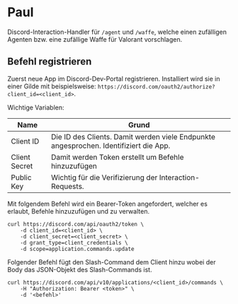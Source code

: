 # Paul

Discord-Interaction-Handler für `/agent` und `/waffe`, welche einen zufälligen Agenten bzw. eine zufällige Waffe für Valorant vorschlagen.

## Befehl registrieren

Zuerst neue App im Discord-Dev-Portal registrieren. Installiert wird sie in einer Gilde mit beispielsweise: `https://discord.com/oauth2/authorize?client_id=<client_id>`.

Wichtige Variablen:

| Name          | Grund                                                                                 |
|---------------|---------------------------------------------------------------------------------------|
| Client ID     | Die ID des Clients. Damit werden viele Endpunkte angesprochen. Identifiziert die App. |
| Client Secret | Damit werden Token erstellt um Befehle hinzuzufügen                                   |
| Public Key    | Wichtig für die Verifizierung der Interaction-Requests.                               |

Mit folgendem Befehl wird ein Bearer-Token angefordert, welcher es erlaubt, Befehle hinzuzufügen und zu verwalten.

```shell
curl https://discord.com/api/oauth2/token \
    -d client_id=<client_id> \
    -d client_secret=<client_secret> \
    -d grant_type=client_credentials \
    -d scope=application.commands.update
```

Folgender Befehl fügt den Slash-Command dem Client hinzu wobei der Body das JSON-Objekt des Slash-Commands ist.

```shell
curl https://discord.com/api/v10/applications/<client_id>/commands \
    -H "Authorization: Bearer <token>" \
    -d '<befehl>'
```
